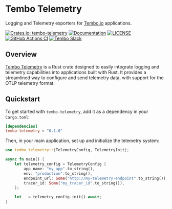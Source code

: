 <!-- ![Tembo.io — Logging and Telemetry for Rust applications.](https://path.to/your/logo.png) -->

# Tembo Telemetry

Logging and Telemetry exporters for [Tembo.io](https://tembo.io) applications.

[![Crates.io: tembo-telemetry](https://img.shields.io/crates/v/tembo-telemetry.svg)](https://crates.io/crates/tembo-telemetry)
[![Documentation](https://docs.rs/tembo-telemetry/badge.svg)](https://docs.rs/tembo-telemetry)
[![LICENSE](https://img.shields.io/crates/l/tembo-telemetry)](./LICENSE)
[![GitHub Actions CI](https://github.com/tembo-io/tembo-telemetry/workflows/CI/badge.svg)](https://github.com/tembo-io/tembo-telemetry/actions?query=workflow%3ACI+branch%3Amain)
[![Tembo Slack](https://img.shields.io/badge/slack-@tembo/rust-brightgreen.svg?logo=slack)](https://tembocommunity.slack.com)

## Overview

[Tembo Telemetry](https://github.com/tembo-io/tembo-telemetry) is a Rust crate designed to easily integrate logging and telemetry capabilities into applications built with Rust. It provides a streamlined way to configure and send telemetry data, with support for the OTLP telemetry format.

## Quickstart

To get started with `tembo-telemetry`, add it as a dependency in your `Cargo.toml`:

```toml
[dependencies]
tembo-telemetry = "0.1.0"
```

Then, in your main application, set up and initialize the telemetry system:

```rust
use tembo_telemetry::{TelemetryConfig, TelemetryInit};

async fn main() {
    let telemetry_config = TelemetryConfig {
        app_name: "my_app".to_string(),
        env: "production".to_string(),
        endpoint_url: Some("http://my-telemetry-endpoint".to_string()),
        tracer_id: Some("my_tracer_id".to_string()),
    };

    let _ = telemetry_config.init().await;
}
```
